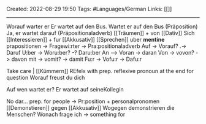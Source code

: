 Created: 2022-08-29 19:50
Tags: #Languages/German 
Links: [[]]
___
Worauf warter er
Er wartet auf den Bus.
Wartet er auf den Bus (Präposition)
Ja, er wartet darauf (Präpositionaladverb)
[[Träumen]] + von [[Dativ]]
Sich [[Interessieren]] + fur [[Akkusativ]]
[[Sprechen]] uber
**mentine**
prapositionen -> Fragewi:rter -> Pra:positionaladverb
Auf -> Vorauf? .-> Daruf
U:ber -> Woru:ber? -? Daru:ber
An --> Voran -> daran
Von -> vovon? -> davon
mit -> vomit? -> damit
Fu:r -> Vofu:r -> Dafu:r

Take care | [[Kümmern]] REfelx 
with prep. reflexive pronoun at the end for question
Worauf freust du dich

Auf wen wartet er?
Er wartet auf seineKollegin

No dar... prep. for people -> Pr:position + personalpronomen
[[Demonstieren]] gegen [[Akkusativ]]
Wogegen demonstrieren die Menschen?
Wonach frage  ich -> something  for 

